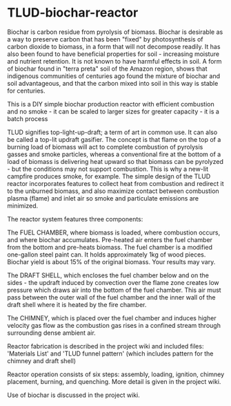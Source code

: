 # TLUD-biochar-reactor
Biochar is carbon residue from pyrolysis of biomass. Biochar is desirable as a way to preserve carbon that has been "fixed" by photosynthesis of carbon dioxide to biomass, in a form that will not decompose readily. It has also been found to have beneficial properties for soil - increasing moisture and nutrient retention. It is not known to have harmful effects in soil. A form of biochar found in "terra preta" soil of the Amazon region, shows that indigenous communities of centuries ago found the mixture of biochar and soil advantageous, and that the carbon mixed into soil in this way is stable for centuries.

This is a DIY simple biochar production reactor with efficient combustion and no smoke - it can be scaled to larger sizes for greater capacity - it is a batch process

TLUD signifies top-light-up-draft; a term of art in common use. It can also be called a top-lit updraft gasifier. The concept is that flame on the top of a burning load of biomass will act to complete combustion of pyrolysis gasses and smoke particles, whereas a conventional fire at the bottom of a load of biomass is delivering heat upward so that biomass can be pyrolyzed - but the conditions may not support combustion. This is why a new-lit campfire produces smoke, for example. The simple design of the TLUD reactor incorporates features to collect heat from combustion and redirect it to the unburned biomass, and also maximize contact between combustion plasma (flame) and inlet air so smoke and particulate emissions are minimized.

The reactor system features three components:

The FUEL CHAMBER, where biomass is loaded, where combustion occurs, and where biochar accumulates. Pre-heated air enters the fuel chamber from the bottom and pre-heats biomass. The fuel chamber is a modified one-gallon steel paint can. It holds approximately 1kg of wood pieces. Biochar yield is about 15% of the original biomass. Your results may vary.

The DRAFT SHELL, which encloses the fuel chamber below and on the sides - the updraft induced by convection over the flame zone creates low pressure which draws air into the bottom of the fuel chamber. This air must pass between the outer wall of the fuel chamber and the inner wall of the draft shell where it is heated by the fire chamber.

The CHIMNEY, which is placed over the fuel chamber and induces higher velocity gas flow as the combustion gas rises in a confined stream through surrounding dense ambient air.

Reactor fabrication is described in the project wiki and included files: 'Materials List' and 'TLUD funnel pattern' (which includes pattern for the chimney and draft shell)

Reactor operation consists of six steps: assembly, loading, ignition, chimney placement, burning, and quenching. More detail is given in the project wiki.

Use of biochar is discussed in the project wiki.
